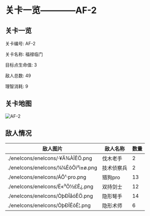 # 关卡一览————AF-2


## 关卡一览

关卡编号: AF-2

关卡名称: 福禄临门

目标点生命值: 3

敌人总数: 49

理智消耗: 9


## 关卡地图
![AF-2](./oprMap/AF-2.png)

## 敌人情况

| 敌人图片 | 敌人名称 | 数量  |
|---------|-----|-----|
| ./eneIcons/eneIcons/·¥Ä¾ÀÏÊÖ.png| 伐木老手  |   2  |
| ./eneIcons/eneIcons/¼¼ÊõÕì²ì±ø.png| 技术侦察兵  |   2  |
| ./eneIcons/eneIcons/ÁÔ¹·pro.png| 猎狗pro  |   13  |
| ./eneIcons/eneIcons/Ë«³Ö½£Ê¿.png| 双持剑士  |   12  |
| ./eneIcons/eneIcons/ÒþÐÎåóÊÖ.png| 隐形弩手  |   14  |
| ./eneIcons/eneIcons/ÒþÐÎÊõÊ¦.png| 隐形术师  |   6  |
